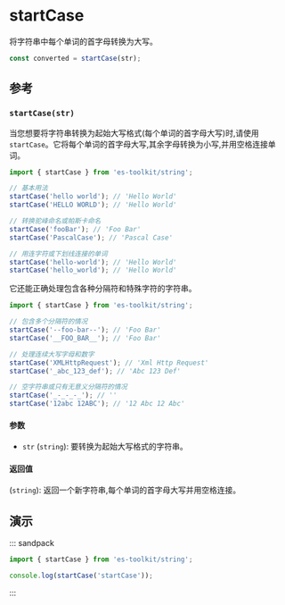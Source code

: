 # startCase

将字符串中每个单词的首字母转换为大写。

```typescript
const converted = startCase(str);
```

## 参考

### `startCase(str)`

当您想要将字符串转换为起始大写格式(每个单词的首字母大写)时,请使用 `startCase`。它将每个单词的首字母大写,其余字母转换为小写,并用空格连接单词。

```typescript
import { startCase } from 'es-toolkit/string';

// 基本用法
startCase('hello world'); // 'Hello World'
startCase('HELLO WORLD'); // 'Hello World'

// 转换驼峰命名或帕斯卡命名
startCase('fooBar'); // 'Foo Bar'
startCase('PascalCase'); // 'Pascal Case'

// 用连字符或下划线连接的单词
startCase('hello-world'); // 'Hello World'
startCase('hello_world'); // 'Hello World'
```

它还能正确处理包含各种分隔符和特殊字符的字符串。

```typescript
import { startCase } from 'es-toolkit/string';

// 包含多个分隔符的情况
startCase('--foo-bar--'); // 'Foo Bar'
startCase('__FOO_BAR__'); // 'Foo Bar'

// 处理连续大写字母和数字
startCase('XMLHttpRequest'); // 'Xml Http Request'
startCase('_abc_123_def'); // 'Abc 123 Def'

// 空字符串或只有无意义分隔符的情况
startCase('_-_-_-_'); // ''
startCase('12abc 12ABC'); // '12 Abc 12 Abc'
```

#### 参数

- `str` (`string`): 要转换为起始大写格式的字符串。

#### 返回值

(`string`): 返回一个新字符串,每个单词的首字母大写并用空格连接。

## 演示

::: sandpack

```ts index.ts
import { startCase } from 'es-toolkit/string';

console.log(startCase('startCase'));
```

:::
